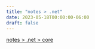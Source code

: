 ```yaml
---
title: "notes > .net"
date: 2023-05-18T00:00:00-06:00
draft: false
---
```


[notes > .net > core](core)  
